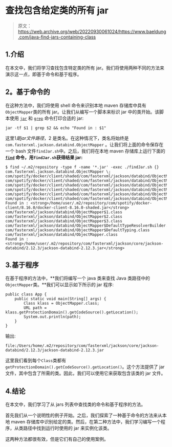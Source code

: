 # 查找包含给定类的所有 jar

> 原文：<https://web.archive.org/web/20220930061024/https://www.baeldung.com/java-find-jars-containing-class>

## 1.介绍

在本文中，我们将学习查找包含特定类的所有 jar。我们将使用两种不同的方法来演示这一点，即基于命令和基于程序。

## **2。基于命令的**

在这种方法中，我们将使用 shell 命令来识别本地 maven 存储库中具有`ObjectMapper`类的所有 jar。让我们从编写一个脚本来标识 jar 中的类开始。该脚本使用 [`jar`](https://web.archive.org/web/20221208143856/https://docs.oracle.com/en/java/javase/11/tools/jar.html) 和 [`grep`](https://web.archive.org/web/20221208143856/https://man7.org/linux/man-pages/man1/grep.1.html) 命令打印合适的 jar:

```
jar -tf $1 | grep $2 && echo "Found in : $1"
```

这里$1 是 jar 文件路径，$2 是类名。在这种情况下，类名将始终是`com.fasterxml.jackson.databind.ObjectMapper` 。让我们将上面的命令保存在一个 bash 文件`findJar.sh`中。之后，我们将在本地 maven 存储库上运行下面的 **[`find`](/web/20221208143856/https://www.baeldung.com/linux/find-command) 命令，用`findJar.sh`获得结果 jar:**

```
$ find ~/.m2/repository -type f -name '*.jar' -exec ./findJar.sh {} com.fasterxml.jackson.databind.ObjectMapper \;
com/spotify/docker/client/shaded/com/fasterxml/jackson/databind/ObjectMapper$1.class
com/spotify/docker/client/shaded/com/fasterxml/jackson/databind/ObjectMapper$2.class
com/spotify/docker/client/shaded/com/fasterxml/jackson/databind/ObjectMapper$3.class
com/spotify/docker/client/shaded/com/fasterxml/jackson/databind/ObjectMapper$DefaultTypeResolverBuilder.class
com/spotify/docker/client/shaded/com/fasterxml/jackson/databind/ObjectMapper$DefaultTyping.class
com/spotify/docker/client/shaded/com/fasterxml/jackson/databind/ObjectMapper.class
Found in : <strong>/home/user/.m2/repository/com/spotify/docker-client/8.16.0/docker-client-8.16.0-shaded.jar</strong>
com/fasterxml/jackson/databind/ObjectMapper$1.class
com/fasterxml/jackson/databind/ObjectMapper$2.class
com/fasterxml/jackson/databind/ObjectMapper$3.class
com/fasterxml/jackson/databind/ObjectMapper$DefaultTypeResolverBuilder.class
com/fasterxml/jackson/databind/ObjectMapper$DefaultTyping.class
com/fasterxml/jackson/databind/ObjectMapper.class
Found in : <strong>/home/user/.m2/repository/com/fasterxml/jackson/core/jackson-databind/2.12.3/jackson-databind-2.12.3.jar</strong>
```

## 3.基于程序

在基于程序的方法中，**我们将编写一个 java 类来查找 Java 类路径中的`ObjectMapper`类。**我们可以显示如下所示的 jar 程序:

```
public class App { 
    public static void main(String[] args) { 
        Class klass = ObjectMapper.class; 
        URL path = klass.getProtectionDomain().getCodeSource().getLocation(); 
        System.out.println(path); 
    } 
}
```

输出:

```
file:/Users/home/.m2/repository/com/fasterxml/jackson/core/jackson-databind/2.12.3/jackson-databind-2.12.3.jar
```

这里我们看到每个`Class`类都有`getProtectionDomain().getCodeSource().getLocation()`。这个方法提供了 jar 文件，其中包含了所需的类。因此，我们可以使用它来获取包含该类的 jar 文件。

## 4.结论

在本文中，我们学习了从 jars 列表中查找类的命令和基于程序的方法。

首先我们从一个说明性的例子开始。之后，我们探索了一种基于命令的方法来从本地 maven 存储库中识别给定的类。然后，在第二种方法中，我们学习编写一个程序，从类路径中找到运行时使用的 jar 来实例化该类。

这两种方法都很有效，但是它们有自己的使用案例。
